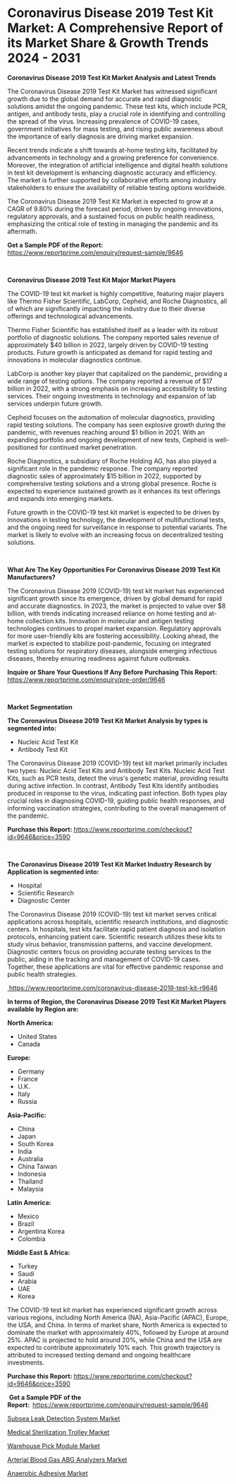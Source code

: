 <p><h1>Coronavirus Disease 2019 Test Kit Market: A Comprehensive Report of its Market Share & Growth Trends 2024 - 2031</h1></p><p><strong>Coronavirus Disease 2019 Test Kit Market Analysis and Latest Trends</strong></p>
<p><p>The Coronavirus Disease 2019 Test Kit Market has witnessed significant growth due to the global demand for accurate and rapid diagnostic solutions amidst the ongoing pandemic. These test kits, which include PCR, antigen, and antibody tests, play a crucial role in identifying and controlling the spread of the virus. Increasing prevalence of COVID-19 cases, government initiatives for mass testing, and rising public awareness about the importance of early diagnosis are driving market expansion.</p><p>Recent trends indicate a shift towards at-home testing kits, facilitated by advancements in technology and a growing preference for convenience. Moreover, the integration of artificial intelligence and digital health solutions in test kit development is enhancing diagnostic accuracy and efficiency. The market is further supported by collaborative efforts among industry stakeholders to ensure the availability of reliable testing options worldwide. </p><p>The Coronavirus Disease 2019 Test Kit Market is expected to grow at a CAGR of 9.80% during the forecast period, driven by ongoing innovations, regulatory approvals, and a sustained focus on public health readiness, emphasizing the critical role of testing in managing the pandemic and its aftermath.</p></p>
<p><strong>Get a Sample PDF of the Report:&nbsp;</strong> <a href="https://www.reportprime.com/enquiry/request-sample/9646?utm_campaign=1138&utm_medium=2&utm_source=Github&utm_content=ia&utm_term=28102024&utm_id=coronavirus-disease-2019-test-kit">https://www.reportprime.com/enquiry/request-sample/9646</a></p>
<p>&nbsp;</p>
<p><strong>Coronavirus Disease 2019 Test Kit Major Market Players</strong></p>
<p><p>The COVID-19 test kit market is highly competitive, featuring major players like Thermo Fisher Scientific, LabCorp, Cepheid, and Roche Diagnostics, all of which are significantly impacting the industry due to their diverse offerings and technological advancements.</p><p>Thermo Fisher Scientific has established itself as a leader with its robust portfolio of diagnostic solutions. The company reported sales revenue of approximately $40 billion in 2022, largely driven by COVID-19 testing products. Future growth is anticipated as demand for rapid testing and innovations in molecular diagnostics continue.</p><p>LabCorp is another key player that capitalized on the pandemic, providing a wide range of testing options. The company reported a revenue of $17 billion in 2022, with a strong emphasis on increasing accessibility to testing services. Their ongoing investments in technology and expansion of lab services underpin future growth.</p><p>Cepheid focuses on the automation of molecular diagnostics, providing rapid testing solutions. The company has seen explosive growth during the pandemic, with revenues reaching around $1 billion in 2021. With an expanding portfolio and ongoing development of new tests, Cepheid is well-positioned for continued market penetration.</p><p>Roche Diagnostics, a subsidiary of Roche Holding AG, has also played a significant role in the pandemic response. The company reported diagnostic sales of approximately $15 billion in 2022, supported by comprehensive testing solutions and a strong global presence. Roche is expected to experience sustained growth as it enhances its test offerings and expands into emerging markets.</p><p>Future growth in the COVID-19 test kit market is expected to be driven by innovations in testing technology, the development of multifunctional tests, and the ongoing need for surveillance in response to potential variants. The market is likely to evolve with an increasing focus on decentralized testing solutions.</p></p>
<p>&nbsp;</p>
<p><strong>What Are The Key Opportunities For Coronavirus Disease 2019 Test Kit Manufacturers?</strong></p>
<p><p>The Coronavirus Disease 2019 (COVID-19) test kit market has experienced significant growth since its emergence, driven by global demand for rapid and accurate diagnostics. In 2023, the market is projected to value over $8 billion, with trends indicating increased reliance on home testing and at-home collection kits. Innovation in molecular and antigen testing technologies continues to propel market expansion. Regulatory approvals for more user-friendly kits are fostering accessibility. Looking ahead, the market is expected to stabilize post-pandemic, focusing on integrated testing solutions for respiratory diseases, alongside emerging infectious diseases, thereby ensuring readiness against future outbreaks.</p></p>
<p><strong>Inquire or Share Your Questions If Any Before Purchasing This Report:</strong> <a href="https://www.reportprime.com/enquiry/pre-order/9646?utm_campaign=1138&utm_medium=2&utm_source=Github&utm_content=ia&utm_term=28102024&utm_id=coronavirus-disease-2019-test-kit">https://www.reportprime.com/enquiry/pre-order/9646</a></p>
<p>&nbsp;</p>
<p><strong>Market Segmentation</strong></p>
<p><strong>The Coronavirus Disease 2019 Test Kit Market Analysis by types is segmented into:</strong></p>
<p><ul><li>Nucleic Acid Test Kit</li><li>Antibody Test Kit</li></ul></p>
<p><p>The Coronavirus Disease 2019 (COVID-19) test kit market primarily includes two types: Nucleic Acid Test Kits and Antibody Test Kits. Nucleic Acid Test Kits, such as PCR tests, detect the virus's genetic material, providing results during active infection. In contrast, Antibody Test Kits identify antibodies produced in response to the virus, indicating past infection. Both types play crucial roles in diagnosing COVID-19, guiding public health responses, and informing vaccination strategies, contributing to the overall management of the pandemic.</p></p>
<p><strong>Purchase this Report:&nbsp;</strong><a href="https://www.reportprime.com/checkout?id=9646&price=3590&utm_campaign=1138&utm_medium=2&utm_source=Github&utm_content=ia&utm_term=28102024&utm_id=coronavirus-disease-2019-test-kit">https://www.reportprime.com/checkout?id=9646&price=3590</a></p>
<p>&nbsp;</p>
<p><strong>The Coronavirus Disease 2019 Test Kit Market Industry Research by Application is segmented into:</strong></p>
<p><ul><li>Hospital</li><li>Scientific Research</li><li>Diagnostic Center</li></ul></p>
<p><p>The Coronavirus Disease 2019 (COVID-19) test kit market serves critical applications across hospitals, scientific research institutions, and diagnostic centers. In hospitals, test kits facilitate rapid patient diagnosis and isolation protocols, enhancing patient care. Scientific research utilizes these kits to study virus behavior, transmission patterns, and vaccine development. Diagnostic centers focus on providing accurate testing services to the public, aiding in the tracking and management of COVID-19 cases. Together, these applications are vital for effective pandemic response and public health strategies.</p></p>
<p><a href="https://www.reportprime.com/coronavirus-disease-2019-test-kit-r9646?utm_campaign=1138&utm_medium=2&utm_source=Github&utm_content=ia&utm_term=28102024&utm_id=coronavirus-disease-2019-test-kit">&nbsp;https://www.reportprime.com/coronavirus-disease-2019-test-kit-r9646</a></p>
<p><strong>In terms of Region, the Coronavirus Disease 2019 Test Kit Market Players available by Region are:</strong></p>
<p>
    <p> <strong> North America: </strong>
        <ul>
            <li>United States</li>
            <li>Canada</li>
        </ul>
        </p> 
    <p> <strong> Europe: </strong>
        <ul>
            <li>Germany</li>
            <li>France</li>
            <li>U.K.</li>
            <li>Italy</li>
            <li>Russia</li>
        </ul>
        </p> 
    <p> <strong> Asia-Pacific: </strong>
        <ul>
            <li>China</li>
            <li>Japan</li>
            <li>South Korea</li>
            <li>India</li>
            <li>Australia</li>
            <li>China Taiwan</li>
            <li>Indonesia</li>
            <li>Thailand</li>
            <li>Malaysia</li>
        </ul>
        </p> 
    <p> <strong> Latin America: </strong>
        <ul>
            <li>Mexico</li>
            <li>Brazil</li>
            <li>Argentina Korea</li>
            <li>Colombia</li>
        </ul>
        </p> 
    <p> <strong> Middle East & Africa: </strong>
        <ul>
            <li>Turkey</li>
            <li>Saudi</li>
            <li>Arabia</li>
            <li>UAE</li>
            <li>Korea</li>
        </ul>
    </p>
    </p>
<p><p>The COVID-19 test kit market has experienced significant growth across various regions, including North America (NA), Asia-Pacific (APAC), Europe, the USA, and China. In terms of market share, North America is expected to dominate the market with approximately 40%, followed by Europe at around 25%. APAC is projected to hold around 20%, while China and the USA are expected to contribute approximately 10% each. This growth trajectory is attributed to increased testing demand and ongoing healthcare investments.</p></p>
<p><strong>Purchase this Report: </strong><a href="https://www.reportprime.com/checkout?id=9646&price=3590&utm_campaign=1138&utm_medium=2&utm_source=Github&utm_content=ia&utm_term=28102024&utm_id=coronavirus-disease-2019-test-kit">https://www.reportprime.com/checkout?id=9646&price=3590</a></p>
<p>&nbsp;<strong>Get a Sample PDF of the Report:&nbsp;&nbsp;</strong><a href="https://www.reportprime.com/enquiry/request-sample/9646?utm_campaign=1138&utm_medium=2&utm_source=Github&utm_content=ia&utm_term=28102024&utm_id=coronavirus-disease-2019-test-kit">https://www.reportprime.com/enquiry/request-sample/9646</a></p>
<p><strong></strong></p>
<p><p><a href="https://issuu.com/reportprime-2/docs/subsea-leak-detection-system-market_db12da1f560093?utm_campaign=1138&utm_medium=2&utm_source=Github&utm_content=ia&utm_term=28102024&utm_id=coronavirus-disease-2019-test-kit">Subsea Leak Detection System Market</a></p><p><a href="https://github.com/khloet8sawender/Market-Research-Report-List-1/blob/main/medical-sterilization-trolley-market.md?utm_campaign=1138&utm_medium=2&utm_source=Github&utm_content=ia&utm_term=28102024&utm_id=coronavirus-disease-2019-test-kit">Medical Sterilization Trolley Market</a></p><p><a href="https://issuu.com/reportprime-2/docs/warehouse-pick-module-market-size-2_8941c489aaad97?utm_campaign=1138&utm_medium=2&utm_source=Github&utm_content=ia&utm_term=28102024&utm_id=coronavirus-disease-2019-test-kit">Warehouse Pick Module Market</a></p><p><a href="https://github.com/mynearvphamillwd7/Market-Research-Report-List-1/blob/main/arterial-blood-gas-abg-analyzers-market.md?utm_campaign=1138&utm_medium=2&utm_source=Github&utm_content=ia&utm_term=28102024&utm_id=coronavirus-disease-2019-test-kit">Arterial Blood Gas ABG Analyzers Market</a></p><p><a href="https://www.linkedin.com/pulse/emerging-technologies-reshaping-anaerobic-adhesive-market-qntdf?utm_campaign=1138&utm_medium=2&utm_source=Github&utm_content=ia&utm_term=28102024&utm_id=coronavirus-disease-2019-test-kit">Anaerobic Adhesive Market</a></p></p>